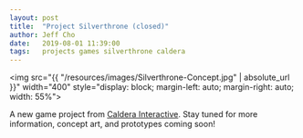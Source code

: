 ```yaml
---
layout: post
title:  "Project Silverthrone (closed)"
author: Jeff Cho
date:   2019-08-01 11:39:00
tags:   projects games silverthrone caldera 
---
```

  
  <img src="{{ "/resources/images/Silverthrone-Concept.jpg" | absolute_url }}" width="400" style="display: block; margin-left: auto; margin-right: auto; width: 55%">
  
  A new game project from [Caldera Interactive](http://www.calderainteractive.com).  Stay tuned for more information, concept art, and prototypes coming soon!